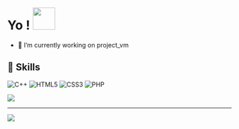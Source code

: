 <h1> Yo ! <img src = "https://raw.githubusercontent.com/rahulbanerjee26/githubProfileReadmeGenerator/main/gifs/wave.gif" width = 50px height='50px'> </h1>
<p align='center'>

- 🔭 I’m currently working on project_vm

## 🔧 Skills
![C++](https://img.shields.io/badge/c++-%2300599C.svg?style=for-the-badge&logo=c%2B%2B&logoColor=white) ![HTML5](https://img.shields.io/badge/html5-%23E34F26.svg?style=for-the-badge&logo=html5&logoColor=white) ![CSS3](https://img.shields.io/badge/css3-%231572B6.svg?style=for-the-badge&logo=css3&logoColor=white) ![PHP](https://img.shields.io/badge/php-%23777BB4.svg?style=for-the-badge&logo=php&logoColor=white)

![](https://github-readme-stats.vercel.app/api/top-langs/?username=LanQiha&theme=dark&hide_border=true&include_all_commits=false&count_private=false&layout=compact)

---
[![](https://visitcount.itsvg.in/api?id=lanqiha&icon=0&color=0)](https://visitcount.itsvg.in)
